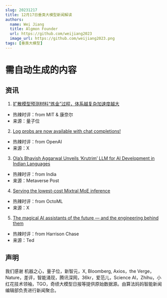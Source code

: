```yaml
---
slug: 20231217
title: 12月17日垂类大模型新闻解读
authors:
  name: Wei Jiang
  title: Algmon Founder
  url: https://github.com/weijiang2023
  image_url: https://github.com/weijiang2023.png
tags: [垂类大模型]
---
```


# 需自动生成的内容
## 资讯

1. [扩散模型预测材料“炼金”过程，体系越复杂加速度越大](https://mp.weixin.qq.com/s/6_BAiGKPlIODWfcIRKECFw)
* 热辣时评：from MIT & 康奈尔
* 来源：量子位

2. [Log probs are now available with chat completions!](https://twitter.com/OfficialLoganK/status/1735745420708679828?s=20)
* 热辣时评：from OpenAI
* 来源：X

3. [Ola’s Bhavish Aggarwal Unveils ‘Krutrim’ LLM for AI Development in Indian Languages](https://mpost.io/olas-bhavish-aggarwal-unveils-krutrim-llm-for-ai-development-in-indian-languages/)
* 热辣时评：from India
* 来源：Metaverse Post

4. [Serving the lowest-cost Mixtral MoE inference](https://twitter.com/mattshumer_/status/1735809776217407941?s=20)
* 热辣时评：from OctoML
* 来源：X

5. [The magical AI assistants of the future — and the engineering behind them](https://www.ted.com/talks/harrison_chase_the_magical_ai_assistants_of_the_future_and_the_engineering_behind_them)
* 热辣时评：from Harrison Chase
* 来源：Ted

## 声明

我们感谢 机器之心，量子位，新智元，X, Bloomberg, Axios，the Verge，Nature，差评，智能涌现，腾讯深网，36kr，爱范儿，Science AI，Zhihu，小红花技术领袖，TGO，奇绩大模型日报等提供原始数据源。由算法妈妈智能新闻编辑部负责进行新闻聚合。